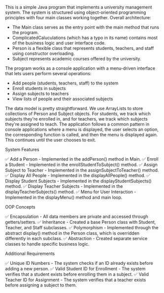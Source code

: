 This is a simple Java program that implements a university management system. The system is structured using object-oriented programming principles with four main classes working together.
Overall architecture:
* The Main class serves as the entry point with the main method that runs the program.
* ComplicatedCaluculations (which has a typo in its name) contains most of the business logic and user interface code.
* Person is a flexible class that represents students, teachers, and staff using constructor overloading.
* Subject represents academic courses offered by the university.

The program works as a console application with a menu-driven interface that lets users perform several operations:

* Add people (students, teachers, staff) to the system
* Enroll students in subjects
* Assign subjects to teachers
* View lists of people and their associated subjects

The data model is pretty straightforward. We use ArrayLists to store collections of Person and Subject objects. For students, we track which subjects they're enrolled in, and for teachers, we track which subjects they're assigned to teach.
The application follows a common pattern in console applications where a menu is displayed, the user selects an option, the corresponding function is called, and then the menu is displayed again. This continues until the user chooses to exit.

System Features

✅ Add a Person - Implemented in the addPerson() method in Main.
✅ Enroll a Student - Implemented in the enrollStudentToSubject() method.
✅ Assign Subject to Teacher - Implemented in the assignSubjectToTeacher() method.
✅ Display All People - Implemented in the displayAllPeople() method.
✅ Display Student Subjects - Implemented in the displayStudentSubjects() method.
✅ Display Teacher Subjects - Implemented in the displayTeacherSubjects() method.
✅ Menu for User Interaction - Implemented in the displayMenu() method and main loop.

OOP Concepts

✅ Encapsulation - All data members are private and accessed through getters/setters.
✅ Inheritance - Created a base Person class with Student, Teacher, and Staff subclasses.
✅ Polymorphism - Implemented through the abstract display() method in the Person class, which is overridden differently in each subclass.
✅ Abstraction - Created separate service classes to handle specific business logic.

Additional Requirements

✅ Unique ID Numbers - The system checks if an ID already exists before adding a new person.
✅ Valid Student ID for Enrollment - The system verifies that a student exists before enrolling them in a subject.
✅ Valid Teacher ID for Assignment - The system verifies that a teacher exists before assigning a subject to them.

